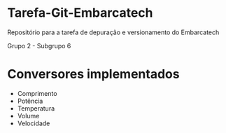 # Tarefa-Git-Embarcatech

Repositório para a tarefa de depuração e versionamento do Embarcatech

Grupo 2 - Subgrupo 6

# Conversores implementados

- Comprimento
- Potência
- Temperatura
- Volume
- Velocidade
